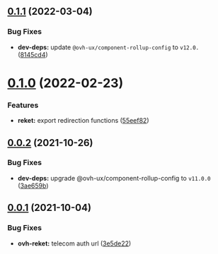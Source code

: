 ## [0.1.1](https://github.com/ovh/manager/compare/@ovh-ux/ovh-reket@0.1.0...@ovh-ux/ovh-reket@0.1.1) (2022-03-04)


### Bug Fixes

* **dev-deps:** update `@ovh-ux/component-rollup-config` to `v12.0.` ([8145cd4](https://github.com/ovh/manager/commit/8145cd44a34cec071db4b5267182705625951077))



# [0.1.0](https://github.com/ovh/manager/compare/@ovh-ux/ovh-reket@0.0.2...@ovh-ux/ovh-reket@0.1.0) (2022-02-23)


### Features

* **reket:** export redirection functions ([55eef82](https://github.com/ovh/manager/commit/55eef82425d5eed3a67b9e2462d2968fe3b6d711))



## [0.0.2](https://github.com/ovh/manager/compare/@ovh-ux/ovh-reket@0.0.1...@ovh-ux/ovh-reket@0.0.2) (2021-10-26)


### Bug Fixes

* **dev-deps:** upgrade @ovh-ux/component-rollup-config to `v11.0.0` ([3ae659b](https://github.com/ovh/manager/commit/3ae659bea59244fd5660375b9dac52055cc374b0))



## [0.0.1](https://github.com/ovh/manager/compare/@ovh-ux/ovh-reket@0.0.0...@ovh-ux/ovh-reket@0.0.1) (2021-10-04)


### Bug Fixes

* **ovh-reket:** telecom auth url ([3e5de22](https://github.com/ovh/manager/commit/3e5de222ec05d79f28d5391a4fca0d145259ce99))



